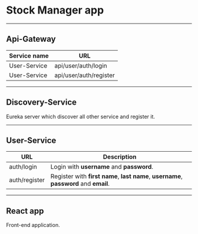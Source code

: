 
# Stock Manager app
------------
## Api-Gateway

Service name  | URL
------------- | -------------
User-Service  | api/user/auth/login
User-Service  | api/user/auth/register
------------
## Discovery-Service
Eureka server which discover all other service and register it.

------------
## User-Service
URL  | Description
------------- | -------------
auth/login  | Login with **username** and **password**.
auth/register  | Register with **first name**, **last name**, **username**, **password** and **email**.
------------
## React app
Front-end application.
